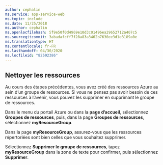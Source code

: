 ```yaml
---
author: cephalin
ms.service: app-service-web
ms.topic: include
ms.date: 11/25/2018
ms.author: cephalin
ms.openlocfilehash: 5f9e50f0d4969e10d3c01496ea29652712a407c5
ms.sourcegitcommit: 3abadafcff7f28a83a3462b7630ee3d1e3189a0e
ms.translationtype: HT
ms.contentlocale: fr-FR
ms.lasthandoff: 04/30/2020
ms.locfileid: "82592386"
---
```

## <a name="clean-up-resources"></a>Nettoyer les ressources

Au cours des étapes précédentes, vous avez créé des ressources Azure au sein d’un groupe de ressources. Si vous ne pensez pas avoir besoin de ces ressources à l’avenir, vous pouvez les supprimer en supprimant le groupe de ressources.
 
Dans le menu du portail Azure ou dans la **page d’accueil**, sélectionnez **Groupes de ressources**, puis, dans la page **Groupes de ressources**, sélectionnez **myResourceGroup**.

Dans la page **myResourceGroup**, assurez-vous que les ressources répertoriées sont bien celles que vous souhaitez supprimer.

Sélectionnez **Supprimer le groupe de ressources**, tapez  **myResourceGroup** dans la zone de texte pour confirmer, puis sélectionnez **Supprimer**.
